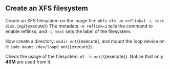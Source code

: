 ## Create an XFS filesystem

Create an XFS filesystem on the image file: `mkfs.xfs -m reflink=1 -L
test disk.img`{{execute}} The metadata `-m reflink=1` tells the
command to enable reflinks, and `-L test` sets the label of the
filesystem.

Now create a directory: `mkdir mnt`{{execute}, and mount the loop
device on it: `sudo mount /dev/loop0 mnt`{{execute}}.

Check the usage of the filesystem: `df -h mnt/`{{execute}}. Notice
that only **40M** are used from it.
